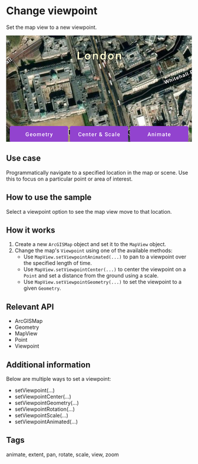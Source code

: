 # Change viewpoint

Set the map view to a new viewpoint.

![Image of change viewpoint](change-viewpoint.png)

## Use case

Programmatically navigate to a specified location in the map or scene. Use this to focus on a particular point or area of interest.

## How to use the sample

Select a viewpoint option to see the map view move to that location.

## How it works

1. Create a new `ArcGISMap` object and set it to the `MapView` object.
2. Change the map's `Viewpoint` using one of the available methods:
    * Use `MapView.setViewpointAnimated(...)` to pan to a viewpoint over the specified length of time.
    * Use `MapView.setViewpointCenter(...)` to center the viewpoint on a `Point` and set a distance from the ground using a scale.
    * Use `MapView.setViewpointGeometry(...)` to set the viewpoint to a given `Geometry`.

## Relevant API

* ArcGISMap
* Geometry
* MapView
* Point
* Viewpoint

## Additional information

Below are multiple ways to set a viewpoint:

* setViewpoint(...)
* setViewpointCenter(...)
* setViewpointGeometry(...)
* setViewpointRotation(...)
* setViewpointScale(...)
* setViewpointAnimated(...)

## Tags

animate, extent, pan, rotate, scale, view, zoom
